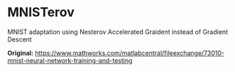 # MNISTerov
MNIST adaptation using Nesterov Accelerated Graident instead of Gradient Descent

**Original:** https://www.mathworks.com/matlabcentral/fileexchange/73010-mnist-neural-network-training-and-testing 
